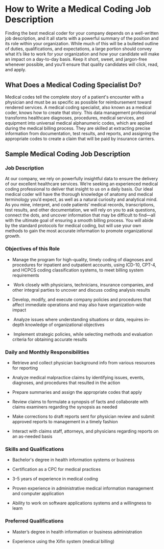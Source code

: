 
# How to Write a Medical Coding Job Description

Finding the best medical coder for your company depends on a well-written job description, and it all starts with a powerful summary of the position and its role within your organization. While much of this will be a bulleted outline of duties, qualifications, and expectations, a large portion should convey what it’s like to work for your organization and how your candidate will make an impact on a day-to-day basis. Keep it short, sweet, and jargon-free whenever possible, and you’ll ensure that quality candidates will click, read, and apply.
## What Does a Medical Coding Specialist Do?

Medical codes tell the complete story of a patient's encounter with a physician and must be as specific as possible for reimbursement toward rendered services. A medical coding specialist, also known as a medical coder, knows how to create that story. This data management professional transforms healthcare diagnoses, procedures, medical services, and equipment into universal medical alphanumeric codes, which are applied during the medical billing process. They are skilled at extracting precise information from documentation, test results, and reports, and assigning the appropriate codes to create a claim that will be paid by insurance carriers.
## Sample Medical Coding Job Description

### Job Description

At our company, we rely on powerfully insightful data to ensure the delivery of our excellent healthcare services. We’re seeking an experienced medical coding professional to deliver that insight to us on a daily basis. Our ideal medical coder will have the thorough knowledge of anatomy and medical terminology you’d expect, as well as a natural curiosity and analytical mind. As you mine, interpret, and code patients’ medical records, transcriptions, test results, and other documentation, we will rely on you to ask questions, connect the dots, and uncover information that may be difficult to find—all with the ultimate goal of ensuring a smooth billing process. You will abide by the standard protocols for medical coding, but will use your own methods to gain the most accurate information to promote organizational growth.

### Objectives of this Role

* Manage the program for high-quality, timely coding of diagnoses and procedures for inpatient and outpatient accounts, using ICD-10, CPT-4, and HCPCS coding classification systems, to meet billing system requirements

*  Work closely with physicians, technicians, insurance companies, and other integral parties to uncover and discuss coding analysis results

* Develop, modify, and execute company policies and procedures that affect immediate operations and may also have organization-wide impact

*  Analyze issues where understanding situations or data, requires in-depth knowledge of organizational objectives

*  Implement strategic policies, while selecting methods and evaluation criteria for obtaining accurate results

### Daily and Monthly Responsibilities

* Retrieve and collect physician background info from various resources for reporting

* Analyze medical malpractice claims by identifying issues, events, diagnoses, and procedures that resulted in the action

* Prepare summaries and assign the appropriate codes that apply

* Review claims to formulate a synopsis of facts and collaborate with claims examiners regarding the synopsis as needed

* Make corrections to draft reports sent for physician review and submit approved reports to management in a timely fashion

* Interact with claims staff, attorneys, and physicians regarding reports on an as-needed basis

### Skills and Qualifications

* Bachelor's degree in health information systems or business

* Certification as a CPC for medical practices

* 3-5 years of experience in medical coding

* Proven experience in administrative medical information management and computer application

* Ability to work on software applications systems and a willingness to learn

### Preferred Qualifications

* Master’s degree in health information or business administration

* Experience using the Xifin system (medical billing)

